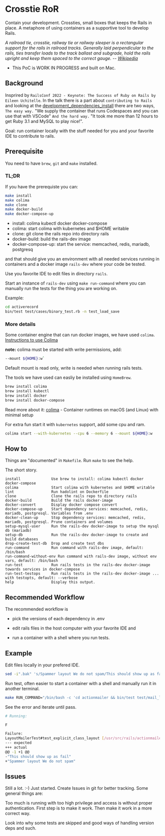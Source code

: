 # Crosstie RoR

Contain your development.
Crossties, small boxes that keeps the Rails in place.
A metaphore of using containers as a supportive tool to develop Rails.

_A railroad tie, crosstie, railway tie or railway sleeper is a rectangular support for the rails in railroad tracks. Generally laid perpendicular to the rails, ties transfer loads to the track ballast and subgrade, hold the rails upright and keep them spaced to the correct gauge. -- [Wikipedia](https://en.wikipedia.org/wiki/Railroad_tie)_

* This PoC is WORK IN PROGRESS and built on Mac.

## Background

Insprired by `RailsConf 2022 - Keynote: The Success of Ruby on Rails by Eileen Uchitelle`.
In the talk there is a part about `contributing to Rails`
and looking at the [development_dependencies_install](https://guides.rubyonrails.org/development_dependencies_install.html)
there are two ways, `The easy way.`
"We supply the container that runs Codespaces and you can use that with VSCode"
`And the hard way.`
"It took me more than 12 hours to get Ruby 3.1 and MySQL to play nice!".

Goal: run container locally with the stuff needed for you and your favorite IDE to contribute to rails.

## Prerequisite

You need to have `brew`, `git` and `make` installed.

### TL;DR

If you have the prerequiste you can:

```bash
make install
make colima
make clone
make docker-build
make docker-compose-up
```

* install: colima kubectl docker docker-compose
* colima: start colima with kubernetes and $HOME writable
* clone: git clone the rails repo into directory rails
* docker-build: build the rails-dev image
* docker-compose-up: start the service: memcached, redis, mariadb, postgresq

and that should give you an environment with all needed services running in containers and a docker image `rails-dev` where your code be tested.

Use you favorite IDE to edit files in directory `rails`.

Start an instance of `rails-dev` using `make run-command` where you can manually run the tests for the thing you are working on.

Example:

```bash
cd activerecord
bin/test test/cases/binary_test.rb -n test_load_save
```

### More details

Some container engine that can run docker images, we have used `colima`.
[Instructions to use Colima](https://smallsharpsoftwaretools.com/tutorials/use-colima-to-run-docker-containers-on-macos/)

**note:** colima must be started with write permissions, add:

```bash
--mount ${HOME}:w`
````

Default mount is read only, write is needed when running rails tests.

The tools we have used can easliy be installed using `HomeBrew`.

```bash
brew install colima
brew install kubectl
brew install docker
brew install docker-compose
```

Read more about it:
[colima](https://github.com/abiosoft/colima) - Container runtimes on macOS (and Linux) with minimal setup

For extra fun start it with `kubernetes` support, add some cpu and ram.

```bash
colima start --with-kubernetes --cpu 6 --memory 6 --mount ${HOME}:w
```

## How to

Things are "documented" in `Makefile`.
Run `make` to see the help.

The short story.

```make
install              Use brew to install: colima kubectl docker docker-compose
colima               Start colima with kubernetes and $HOME writable
lint                 Run hadolint on Dockerfile
clone                Clone the rails repo to directory rails
docker-build         Build the rails docker-image
docker-convert       Display docker compose convert
docker-compose-up    Start dependency services: memcached, redis, mariadb, postgresql. Variables from .env
docker-clean-up      Stop dependency services: memcached, redis, mariadb, postgresql. Prune containers and volumes
setup-mysql-user     Run the rails-dev docker-image to setup the mysql db (mariadb)
setup-db             Run the rails-dev docker-image to create and build databases
drop-create-test-db  Drop and create test dbs
run-command          Run command with rails-dev image, default: /bin/bash
run-command-without-env Run command with rails-dev image, without env vars, default: /bin/bash
run-test             Run rails tests in the rails-dev docker-image towards services in docker-compose
run-test-testops     Run rails tests in the rails-dev docker-image ... with testopts, default: --verbose
help                 Display this output.
```

## Recommended Workflow

The recommended workflow is

* pick the versions of each dependency in .env

* edit rails files in the host computer with your favorite IDE and

* run a container with a shell where you run tests.

## Example

Edit files locally in your prefered IDE.

```bash
sed -i".bak" 's/Spammer layout We do not spam/This should show up as fail/' rails/actionmailer/test/mail_layout_test.rb
```

Run test, often easier to start a container with a shell and manually run it in another terminal.

```bash
make RUN_COMMAND="/bin/bash -c 'cd actionmailer && bin/test test/mail_layout_test.rb -n test_explicit_class_layout'" run-command
```

See the error and iterate until pass.

```bash
# Running:

F

Failure:
LayoutMailerTest#test_explicit_class_layout [/usr/src/rails/actionmailer/test/mail_layout_test.rb:90]:
--- expected
+++ actual
@@ -1 +1 @@
-"This should show up as fail"
+"Spammer layout We do not spam"
```

## Issues

Still a lot. :-) Just started.
Create Issues in git for better tracking.
Some general things are:

Too much is running with too high privilege and access is without proper authentication.
First step is to make it work.
Then make it work in a more correct way.

Look into why some tests are skipped and good ways of handling version deps and such.
